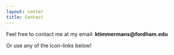 ```yaml
---
layout: center
title: Contact
---
```



Feel free to contact me at my email: __ktimmermans@fordham.edu__

Or use any of the icon-links below!

